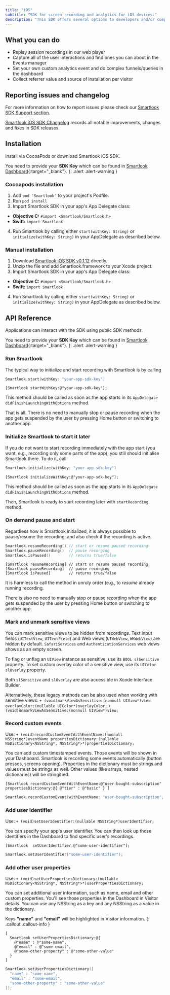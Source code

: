 ```yaml
---
title: "iOS"
subtitle: "SDK for screen recording and analytics for iOS devices."
description: "This SDK offers several options to developers and/or companies."
---
```


## What you can do

* Replay session recordings in our web player
* Capture all of the user interactions and find ones you can about in the Events manager
* Set your own custom analytics event and do complex funnels/queries in the dashboard
* Collect referrer value and source of installation per visitor

## Reporting issues and changelog

For more information on how to report issues please check our [Smartlook SDK Support section](https://smartlook.github.io/docs/sdk/support/#how-to-submit-an-issue).

[Smartlook iOS SDK Changelog](https://github.com/smartlook/smartlook-ios-sdk) records all notable improvements, changes and fixes in SDK releases.

## Installation

Install via CocoaPods or download Smartlook iOS SDK.

You need to provide your **SDK Key** which can be found in [Smartlook Dashboard](https://www.smartlook.com/app/dashboard/settings/projects){:target="_blank"}.
{: .alert .alert-warning }

### Cocoapods installation

1. Add `pod 'Smartlook'` to your project's Podfile.
2. Run `pod install`
3. Import Smartlook SDK in your app's App Delegate class:
  * **Objective C:** `#import <Smartlook/Smartlook.h>`
  * **Swift:** `import Smartlook`
4. Run Smartlook by calling either `start(withKey: String)` or `initialize(withKey: String)` in your AppDelegate as described below.

### Manual installation

1. Download [Smartlook iOS SDK v0.1.12](https://sdk.smartlook.com/ios/smartlook-ios-sdk-0.1.12.zip) directly.
2. Unzip the file and add Smartlook.framework to your Xcode project.
3. Import Smartlook SDK in your app's App Delegate class:
  * **Objective C:** `#import <Smartlook/Smartlook.h>`
  * **Swift:** `import Smartlook`
4. Run Smartlook by calling either `start(withKey: String)` or `initialize(withKey: String)` in your AppDelegate as described below.

## API Reference

Applications can interact with the SDK using public SDK methods.

You need to provide your **SDK Key** which can be found in [Smartlook Dashboard](https://www.smartlook.com/app/dashboard/settings/projects){:target="_blank"}.
{: .alert .alert-warning }

### Run Smartlook

The typical way to initialize and start recording with Smartlook is by calling 

```swift
Smartlook.start(withKey: "your-app-sdk-key")
```
```objc
[Smartlook startWithKey:@"your-app-sdk-key"];
```

This method should be called as soon as the app starts in its `AppDelegate` `didFinishLaunchingWithOptions` method.

That is all. There is no need to manually stop or pause recording when the app gets suspended by the user by pressing Home button or switching to another app.

### Initialize Smartlook to start it later

If you do not want to start recording immediately with the app start (you want, e.g., recording only some parts of the app), you still should initialise Smartlook there. To do it, call

```swift
Smartlook.initialize(withKey: "your-app-sdk-key")
```
```objc
[Smartlook initializeWithKey:@"your-app-sdk-key"];
```

This method should be called as soon as the app starts in its `AppDelegate` `didFinishLaunchingWithOptions` method.

Then, Smartlook is ready to start recording later with `startRecording` method. 

### On demand pause and start

Regardless how is Smartlook initialized, it is always possible to pause/resume the recording, and also check if the recording is active.  

```swift
Smartlook.resumeRecording() // start or resume paused recording
Smartlook.pauseRecording()  // pause recorging
Smartlook.isPaused()        // returns true/false
```
```objc
[Smartlook resumeRecording] // start or resume paused recording
[Smartlook pauseRecording]  // pause recorging
[Smartlook isPaused]        // returns true/false
```

It is harmless to call the method in unruly order (e.g., to _resume_ already running recording.

There is also no need to manually stop or pause recording when the app gets suspended by the user by pressing Home button or switching to another app.

### Mark and unmark sensitive views

You can mark sensitive views to be hidden from recordings. Text input fields (`UITextView`, `UITextField`) and Web views (`UIWebView`, `WKWebView`) are hidden by default. `SafariServices` and `AuthenticationServices` web views shows as an empty screen. 

To flag or unflag an `UIView` instance as sensitive, use its `BOOL slSensitive` property. To set custom overlay color of a sensitive view, use its `UIColor slOverlay` property.

Both `slSensitive` and `slOverlay` are also accessible in Xcode Interface Builder.

Alternatively, these legacy methods can be also used when working with sensitive views: `+ (void)markViewAsSensitive:(nonnull UIView*)view overlayColor:(nullable UIColor*)overlayColor;`
`+ (void)unmarkViewAsSensitive:(nonnull UIView*)view;`

### Record custom events

Use: `+ (void)recordCustomEventWithEventName:(nonnull NSString*)eventName propertiesDictionary:(nullable NSDictionary<NSString*, NSString*>*)propertiesDictionary;`

You can add custom timestamped events. Those events will be shown in your Dashboard. Smartlook is recording some events automatically (button presses, screens opening). Properties in the dictionary must be strings and values must be strings as well. Other values (like arrays, nested dictionaries) will be stringified.

```objc
[Smartlook recordCustomEventWithEventName:@"user-bought-subscription" propertiesDictionary:@{ @"tier" : @"basic" } ]
```

```swift
Smartlook.recordCustomEvent(withEventName: "user-bought-subscription", propertiesDictionary: ["tier" : "basic"]);
```

### Add user identifier

Use: `+ (void)setUserIdentifier:(nullable NSString*)userIdentifier;`

You can specify your app's user identifier. You can then look up those identifiers in the Dashboard to find specific user's recordings.

```objc
[Smartlook  setUserIdentifier:@"some-user-identifier"];
```

```swift
Smartlook.setUserIdentifier("some-user-identifier");
```

### Add other user properties

Use: `+ (void)setUserPropertiesDictionary:(nullable NSDictionary<NSString*, NSString*>*)userPropertiesDictionary;`

You can set additional user information, such as name, email and other custom properties. You'll see those properties in the Dashboard in Visitor details. You can use any NSString as a key and any NSString as a value in the dictionary.

Keys **"name"** and **"email"** will be highlighted in Visitor information.
{: .callout .callout-info }

```objc
[
  Smartlook setUserPropertiesDictionary:@{ 
    @"name" : @"some-name", 
    @"email" : @"some-email", 
    @"some-other-property" : @"some-other-value"
  }
]
```

```swift
Smartlook.setUserPropertiesDictionary([
  "name" : "some-name", 
  "email" : "some-email",
  "some-other-property" : "some-other-value"
]);
```
